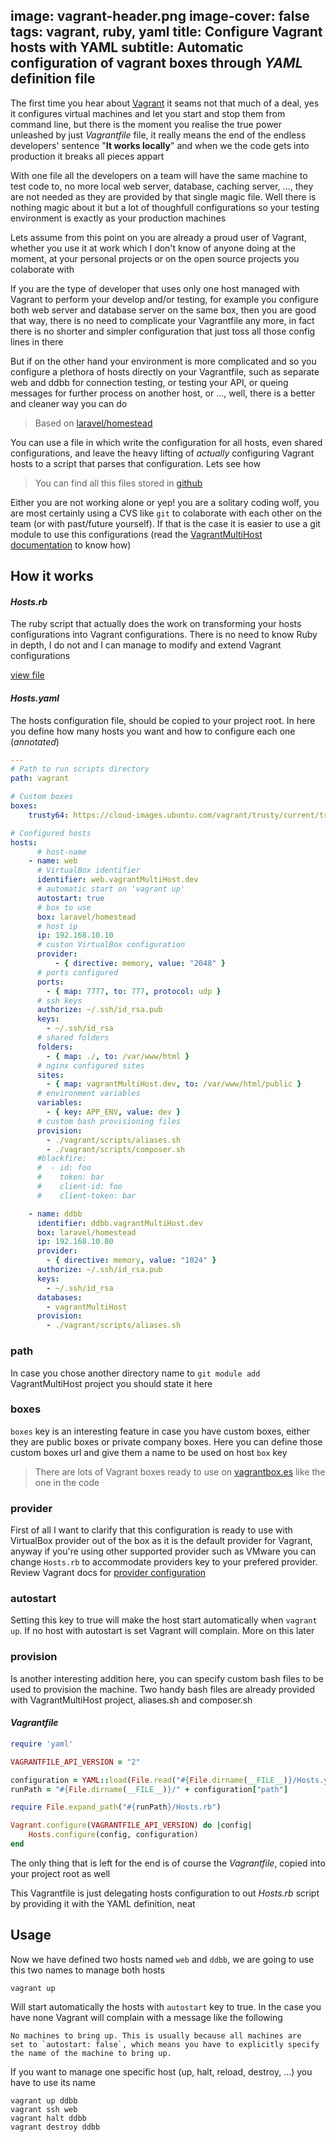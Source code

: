 image: vagrant-header.png
image-cover: false
tags: vagrant, ruby, yaml
title: Configure Vagrant hosts with YAML
subtitle: Automatic configuration of vagrant boxes through <em>YAML</em> definition file
----
The first time you hear about [Vagrant](https://www.vagrantup.com/) it seams not that much of a deal, yes it configures virtual machines and let you start and stop them from command line, but there is the moment you realise the true power unleashed by just *Vagrantfile* file, it really means the end of the endless developers' sentence "**It works locally**" and when we the code gets into production it breaks all pieces appart

With one file all the developers on a team will have the same machine to test code to, no more local web server, database, caching server, ..., they are not needed as they are provided by that single magic file. Well there is nothing magic about it but a lot of thoughfull configurations so your testing environment is exactly as your production machines

Lets assume from this point on you are already a proud user of Vagrant, whether you use it at work which I don't know of anyone doing at the moment, at your personal projects or on the open source projects you colaborate with

If you are the type of developer that uses only one host managed with Vagrant to perform your develop and/or testing, for example you configure both web server and database server on the same box, then you are good that way, there is no need to complicate your Vagrantfile any more, in fact there is no shorter and simpler configuration that just toss all those config lines in there

But if on the other hand your environment is more complicated and so you configure a plethora of hosts directly on your Vagrantfile, such as separate web and ddbb for connection testing, or testing your API, or queing messages for further process on another host, or ..., well, there is a better and cleaner way you can do

<blockquote>Based on <a href="http://laravel.com/docs/5.0/homestead" target="_blank">laravel/homestead</a></blockquote>

You can use a file in which write the configuration for all hosts, even shared configurations, and leave the heavy lifting of *actually* configuring Vagrant hosts to a script that parses that configuration. Lets see how

<blockquote>You can find all this files stored in <a href="https://github.com/juliangut/vagrantMultiHost" target="_blank">github</a></blockquote>

Either you are not working alone or yep! you are a solitary coding wolf, you are most certainly using a CVS like `git` to colaborate with each other on the team (or with past/future yourself). If that is the case it is easier to use a git module to use this configurations (read the [VagrantMultiHost documentation](https://github.com/juliangut/vagrantMultiHost/blob/master/README.md) to know how)

## How it works

#### *Hosts.rb*

The ruby script that actually does the work on transforming your hosts configurations into Vagrant configurations. There is no need to know Ruby in depth, I do not and I can manage to modify and extend Vagrant configurations

[view file](https://github.com/juliangut/vagrantMultiHost/blob/master/Hosts.rb)

#### *Hosts.yaml*

The hosts configuration file, should be copied to your project root. In here you define how many hosts you want and how to configure each one (*annotated*)

```yaml
---
# Path to run scripts directory
path: vagrant

# Custom boxes
boxes:
    trusty64: https://cloud-images.ubuntu.com/vagrant/trusty/current/trusty-server-cloudimg-amd64-vagrant-disk1.box

# Configured hosts
hosts:
      # host-name
    - name: web
      # VirtualBox identifier
      identifier: web.vagrantMultiHost.dev
      # automatic start on 'vagrant up'
      autostart: true
      # box to use
      box: laravel/homestead
      # host ip
      ip: 192.168.10.10
      # custon VirtualBox configuration
      provider:
          - { directive: memory, value: "2048" }
      # ports configured
      ports:
        - { map: 7777, to: 777, protocol: udp }
      # ssh keys
      authorize: ~/.ssh/id_rsa.pub
      keys:
        - ~/.ssh/id_rsa
      # shared folders
      folders:
        - { map: ./, to: /var/www/html }
      # nginx configured sites
      sites:
        - { map: vagrantMultiHost.dev, to: /var/www/html/public }
      # environment variables
      variables:
        - { key: APP_ENV, value: dev }
      # custom bash provisioning files
      provision:
        - ./vagrant/scripts/aliases.sh
        - ./vagrant/scripts/composer.sh
      #blackfire:
      #  - id: foo
      #    token: bar
      #    client-id: foo
      #    client-token: bar

    - name: ddbb
      identifier: ddbb.vagrantMultiHost.dev
      box: laravel/homestead
      ip: 192.168.10.80
      provider:
        - { directive: memory, value: "1024" }
      authorize: ~/.ssh/id_rsa.pub
      keys:
        - ~/.ssh/id_rsa
      databases:
        - vagrantMultiHost
      provision:
        - ./vagrant/scripts/aliases.sh
```

### path

In case you chose another directory name to `git module add` VagrantMultiHost project you should state it here

### boxes

`boxes` key is an interesting feature in case you have custom boxes, either they are public boxes or private company boxes. Here you can define those custom boxes url and give them a name to be used on host `box` key

<blockquote>There are lots of Vagrant boxes ready to use on <a href="http://vagrantbox.es" target="_blank">vagrantbox.es</a> like the one in the code</blockquote>

### provider

First of all I want to clarify that this configuration is ready to use with VirtualBox provider out of the box as it is the default provider for Vagrant, anyway if you're using other supported provider such as VMware you can change `Hosts.rb` to accommodate providers key to your prefered provider. Review Vagrant docs for [provider configuration](https://docs.vagrantup.com/v2/providers/configuration.html)

### autostart

Setting this key to true will make the host start automatically when `vagrant up`. If no host with autostart is set Vagrant will complain. More on this later

### provision

Is another interesting addition here, you can specify custom bash files to be used to provision the machine. Two handy bash files are already provided with VagrantMultiHost project, aliases.sh and composer.sh

#### *Vagrantfile*
```ruby
require 'yaml'

VAGRANTFILE_API_VERSION = "2"

configuration = YAML::load(File.read("#{File.dirname(__FILE__)}/Hosts.yaml"))
runPath = "#{File.dirname(__FILE__)}/" + configuration["path"]

require File.expand_path("#{runPath}/Hosts.rb")

Vagrant.configure(VAGRANTFILE_API_VERSION) do |config|
    Hosts.configure(config, configuration)
end

```

The only thing that is left for the end is of course the *Vagrantfile*, copied into your project root as well

This Vagrantfile is just delegating hosts configuration to out *Hosts.rb* script by providing it with the YAML definition, neat

## Usage

Now we have defined two hosts named `web` and `ddbb`, we are going to use this two names to manage both hosts

```shell
vagrant up
```

Will start automatically the hosts with `autostart` key to true. In the case you have none Vagrant will complain with a message like the following

```shell
No machines to bring up. This is usually because all machines are
set to `autostart: false`, which means you have to explicitly specify
the name of the machine to bring up.
```

If you want to manage one specific host (up, halt, reload, destroy, ...) you have to use its name

```shell
vagrant up ddbb
vagrant ssh web
vagrant halt ddbb
vagrant destroy ddbb
```
